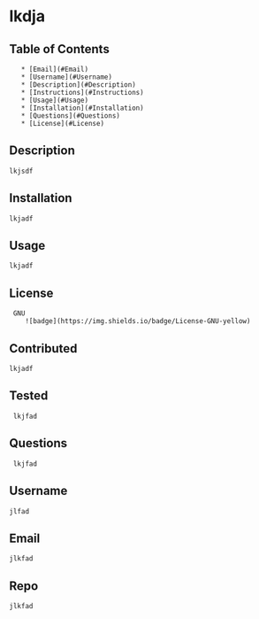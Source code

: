 
# lkdja
## Table of Contents
       * [Email](#Email)
       * [Username](#Username)
       * [Description](#Description)
       * [Instructions](#Instructions)
       * [Usage](#Usage)
       * [Installation](#Installation)
       * [Questions](#Questions)
       * [License](#License)
       
## Description
    lkjsdf
## Installation
    lkjadf
## Usage 
    lkjadf
## License 
     GNU
        ![badge](https://img.shields.io/badge/License-GNU-yellow)
## Contributed
    lkjadf 
## Tested
     lkjfad
## Questions 
     lkjfad
## Username
    jlfad
## Email 
    jlkfad
## Repo
    jlkfad
    

  